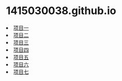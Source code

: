 # 1415030038.github.io

<li><a href="Untitled-1.html">项目一</a></li>

<li><a href="index2.html">项目二</a></li>

<li><a href="index3">项目三</a></li>

<li><a href="index4">项目四</a></li>

<li><a href="index5">项目五</a></li>

<li><a href="index6.html">项目六</a></li>

<li><a href="index7">项目七</a></li>
